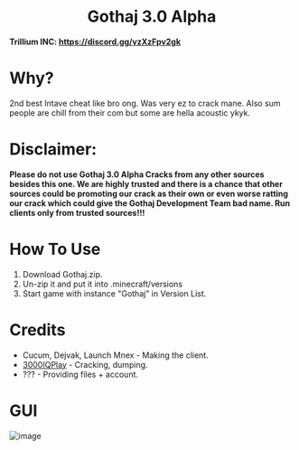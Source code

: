 <h1 align="center">Gothaj 3.0 Alpha</h1>

**Trillium INC: https://discord.gg/vzXzFpv2gk**

# Why?
2nd best Intave cheat like bro ong. Was very ez to crack mane. Also sum people are chill from their com but some are hella acoustic ykyk.

# Disclaimer:
**Please do not use Gothaj 3.0 Alpha Cracks from any other sources besides this one. We are highly trusted and there is a chance that other sources could be promoting our crack as their own or even worse ratting our crack which could give the Gothaj Development Team bad name. Run clients only from trusted sources!!!**

[3000IQPlayA]: https://github.com/3000IQPlay

# How To Use
1. Download Gothaj.zip.
2. Un-zip it and put it into .minecraft/versions
3. Start game with instance "Gothaj" in Version List.

# Credits
- Cucum, Dejvak, Launch Mnex - Making the client.
- [3000IQPlay][3000IQPlayA] - Cracking, dumping.
- ??? - Providing files + account.

# GUI

![image](https://media.discordapp.net/attachments/1162676465427558500/1174780496258007050/image.png?ex=6568d698&is=65566198&hm=adf525442aeb49d3b6baff07458d583828506bc308025e68240ee3ea294e58d2&=&width=1101&height=619)
